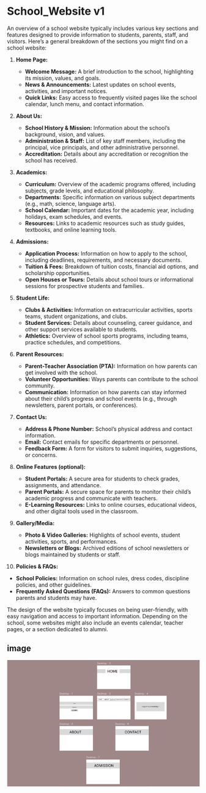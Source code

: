 # School_Website v1

An overview of a school website typically includes various key sections and features designed to provide information to students, parents, staff, and visitors. Here’s a general breakdown of the sections you might find on a school website:

1. **Home Page:**
   - **Welcome Message:** A brief introduction to the school, highlighting its mission, values, and goals.
   - **News & Announcements:** Latest updates on school events, activities, and important notices.
   - **Quick Links:** Easy access to frequently visited pages like the school calendar, lunch menu, and contact information.

2. **About Us:**
   - **School History & Mission:** Information about the school’s background, vision, and values.
   - **Administration & Staff:** List of key staff members, including the principal, vice principals, and other administrative personnel.
   - **Accreditation:** Details about any accreditation or recognition the school has received.

3. **Academics:**
   - **Curriculum:** Overview of the academic programs offered, including subjects, grade levels, and educational philosophy.
   - **Departments:** Specific information on various subject departments (e.g., math, science, language arts).
   - **School Calendar:** Important dates for the academic year, including holidays, exam schedules, and events.
   - **Resources:** Links to academic resources such as study guides, textbooks, and online learning tools.

4. **Admissions:**
   - **Application Process:** Information on how to apply to the school, including deadlines, requirements, and necessary documents.
   - **Tuition & Fees:** Breakdown of tuition costs, financial aid options, and scholarship opportunities.
   - **Open Houses or Tours:** Details about school tours or informational sessions for prospective students and families.

5. **Student Life:**
   - **Clubs & Activities:** Information on extracurricular activities, sports teams, student organizations, and clubs.
   - **Student Services:** Details about counseling, career guidance, and other support services available to students.
   - **Athletics:** Overview of school sports programs, including teams, practice schedules, and competitions.

6. **Parent Resources:**
   - **Parent-Teacher Association (PTA):** Information on how parents can get involved with the school.
   - **Volunteer Opportunities:** Ways parents can contribute to the school community.
   - **Communication:** Information on how parents can stay informed about their child’s progress and school events (e.g., through newsletters, parent portals, or conferences).

7. **Contact Us:**
   - **Address & Phone Number:** School’s physical address and contact information.
   - **Email:** Contact emails for specific departments or personnel.
   - **Feedback Form:** A form for visitors to submit inquiries, suggestions, or concerns.

8. **Online Features (optional):**
   - **Student Portals:** A secure area for students to check grades, assignments, and attendance.
   - **Parent Portals:** A secure space for parents to monitor their child’s academic progress and communicate with teachers.
   - **E-Learning Resources:** Links to online courses, educational videos, and other digital tools used in the classroom.

9. **Gallery/Media:**
   - **Photo & Video Galleries:** Highlights of school events, student activities, sports, and performances.
   - **Newsletters or Blogs:** Archived editions of school newsletters or blogs maintained by students or staff.

10. **Policies & FAQs:**
   - **School Policies:** Information on school rules, dress codes, discipline policies, and other guidelines.
   - **Frequently Asked Questions (FAQs):** Answers to common questions parents and students may have.

The design of the website typically focuses on being user-friendly, with easy navigation and access to important information. Depending on the school, some websites might also include an events calendar, teacher pages, or a section dedicated to alumni.
## image
![image](./Workflow%20chart.png)